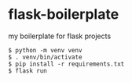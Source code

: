 # flask-boilerplate
my boilerplate for flask projects 



``` 
$ python -m venv venv
$ . venv/bin/activate
$ pip install -r requirements.txt
$ flask run
```
